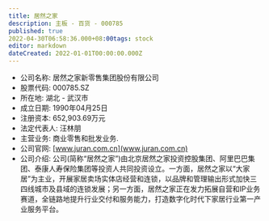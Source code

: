 ```yaml
---
title: 居然之家
description: 主板 - 百货 - 000785
published: true
2022-04-30T06:58:36.000+08:00tags: stock
editor: markdown
dateCreated: 2022-01-01T00:00:00.000Z
---
```


- 公司名称: 居然之家新零售集团股份有限公司
- 股票代码: 000785.SZ
- 所在地: 湖北 - 武汉市
- 成立日期: 1990年04月25日
- 注册资本: 652,903.69万元
- 法定代表人: 汪林朋
- 主营业务: 商业零售和批发业务.
- 公司官网: [www.juran.com.cn](www.juran.com.cn)
- 公司介绍: 公司(简称“居然之家”)由北京居然之家投资控股集团、阿里巴巴集团、泰康人寿保险集团等投资人共同投资设立。一方面，居然之家以“大家居”为主业，开展家居卖场实体店经营和连锁，以品牌和管理输出形式加快三四线城市及县域的连锁发展；另一方面，居然之家正在发力拓展自营和IP业务赛道，全链路地提升行业交付和服务能力，打造数字化时代下家居行业第一产业服务平台。


